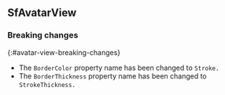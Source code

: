 ## SfAvatarView 

### Breaking changes
{:#avatar-view-breaking-changes}

* The `BorderColor` property name has been changed to `Stroke.`
* The `BorderThickness` property name has been changed to `StrokeThickness.`
